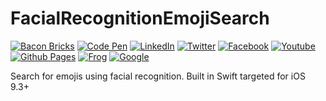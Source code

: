 # FacialRecognitionEmojiSearch

[![Bacon Bricks](https://img.shields.io/badge/Website-BaconBricks-e95950.svg?maxAge=2592000)](http://baconbricks.com/)
[![Code Pen](https://img.shields.io/badge/CodePen-EvanBacon-000000.svg?maxAge=2592000)](http://codepen.io/EvanBacon/)
[![LinkedIn](https://img.shields.io/badge/LinkedIn-EvanBacon-007bb5.svg?maxAge=2592000)](https://www.linkedin.com/in/evan-bacon-10605b58)
[![Twitter](https://img.shields.io/badge/twitter-@baconbricks-55acee.svg?maxAge=2592000)](http://twitter.com/baconbricks)
[![Facebook](https://img.shields.io/badge/Facebook-BrixMaster-3b5998.svg?maxAge=2592000)](https://www.facebook.com/Brix-Master-478004325673947/)
[![Youtube](https://img.shields.io/badge/Youtube-BaconBrix-bb0000.svg?maxAge=2592000)](https://www.youtube.com/Baconbrix)
[![Github Pages](https://img.shields.io/badge/Github-EvanBacon-4078c0.svg?maxAge=2592000)](http://EvanBacon.github.io)
[![Frog](https://img.shields.io/badge/Website-FrogDesign-46bd00.svg?maxAge=2592000)](http://frogdesign.com/)
[![Google](https://img.shields.io/badge/Google+-BaconBrix-dd4b39.svg?maxAge=2592000)](http://google.com/+Baconbrix)


Search for emojis using facial recognition. Built in Swift targeted for iOS 9.3+
